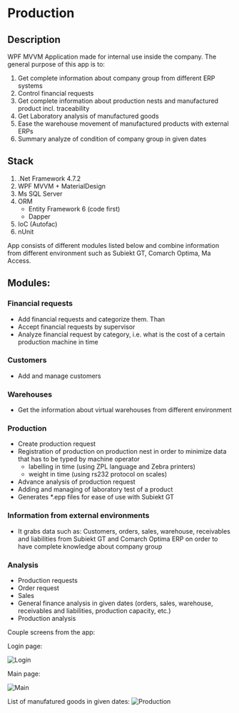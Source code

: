 # Production

## Description
WPF MVVM Application made for internal use inside the company. The general purpose of this app is to:
1. Get complete information about company group from different ERP systems
2. Control financial requests
3. Get complete information about production nests and manufactured product incl. traceability
4. Get Laboratory analysis of manufactured goods
5. Ease the warehouse movement of manufactured products with external ERPs
6. Summary analyze of condition of company group in given dates

## Stack
1. .Net Framework 4.7.2
2. WPF MVVM + MaterialDesign
3. Ms SQL Server
4. ORM
    - Entity Framework 6 (code first)
    - Dapper
4. IoC (Autofac)
5. nUnit

App consists of different modules listed below and combine information from different environment such as Subiekt GT, Comarch Optima, Ma Access.

## Modules:
### Financial requests
  - Add financial requests and categorize them. Than
  - Accept financial requests by supervisor
  - Analyze financial request by category, i.e. what is the cost of a certain production machine in time

### Customers
- Add and manage customers

### Warehouses
- Get the information about virtual warehouses from different environment

### Production
- Create production request
- Registration of production on production nest in order to minimize data that has to be typed by machine operator
  - labelling in time (using ZPL language and Zebra printers)
  - weight in time (using rs232 protocol on scales)
- Advance analysis of production request
- Adding and managing of laboratory test of a product
- Generates *.epp files for ease of use with Subiekt GT

### Information from external environments
- It grabs data such as: Customers, orders, sales, warehouse, receivables and liabilities from Subiekt GT and Comarch Optima ERP on order to have complete knowledge about company group

### Analysis
- Production requests
- Order request
- Sales
- General finance analysis in given dates (orders, sales, warehouse, receivables and liabilities, production capacity, etc.)
- Production analysis


Couple screens from the app:

Login page:

![Login](https://github.com/Stonovsky/GAT_Produkcja/blob/master/GAT_Produkcja/Images/LoginPage_clear.png)

Main page:

![Main](https://github.com/Stonovsky/GAT_Produkcja/blob/master/GAT_Produkcja/Images/Main_clear.png)

List of manufatured goods in given dates:
![Production](https://github.com/Stonovsky/GAT_Produkcja/blob/master/GAT_Produkcja/Images/EwidencjaProdukcji_clear.png)
